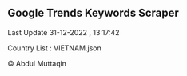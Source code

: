 

## Google Trends Keywords Scraper 
 
Last Update 31-12-2022 , 13:17:42

Country List :
VIETNAM.json



© Abdul Muttaqin 
